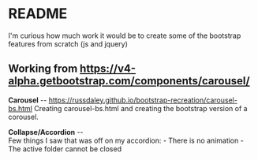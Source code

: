 # README
I'm curious how much work it would be to create some of the bootstrap features from scratch (js and jquery)

## Working from https://v4-alpha.getbootstrap.com/components/carousel/

**Carousel**  --  https://russdaley.github.io/bootstrap-recreation/carousel-bs.html
Creating carousel-bs.html and creating the bootstrap version of a corousel.


**Collapse/Accordion**  --  
Few things I saw that was off on my accordion: 
	- There is no animation
	- The active folder cannot be closed
